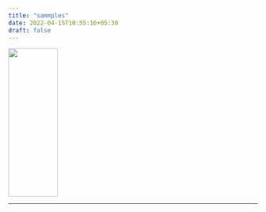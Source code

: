 ```yaml
---
title: "sammples"
date: 2022-04-15T10:55:16+05:30
draft: false
---
```


<img src="../img.png" width="100" height="300">

---
